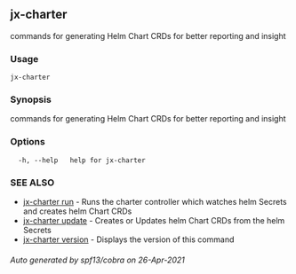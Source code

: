 ## jx-charter

commands for generating Helm Chart CRDs for better reporting and insight

### Usage

```
jx-charter
```

### Synopsis

commands for generating Helm Chart CRDs for better reporting and insight

### Options

```
  -h, --help   help for jx-charter
```

### SEE ALSO

* [jx-charter run](jx-charter_run.md)	 - Runs the charter controller which watches helm Secrets and creates helm Chart CRDs
* [jx-charter update](jx-charter_update.md)	 - Creates or Updates helm Chart CRDs from the helm Secrets
* [jx-charter version](jx-charter_version.md)	 - Displays the version of this command

###### Auto generated by spf13/cobra on 26-Apr-2021
